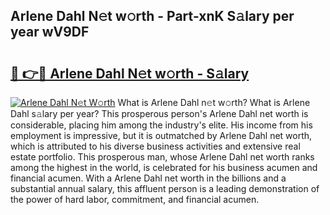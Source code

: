 ## Arlene Dahl N𝚎t w𝚘rth - Part-xnK S𝚊lary per year wV9DF

# <h2><a href="http://gc408jq.nevu.top/?p=Arlene+Dahl">🔗 👉🔴 Arlene Dahl N𝚎t w𝚘rth - S𝚊lary</a></h2>

[![Arlene Dahl N𝚎t W𝚘rth](https://i.imgur.com/Oavwk0R.jpeg)](http://gc408jq.nevu.top/?p=Arlene+Dahl)
What is Arlene Dahl n𝚎t w𝚘rth? What is Arlene Dahl s𝚊lary per year?
This prosperous person's Arlene Dahl net worth is considerable, placing him among the industry's elite. His income from his employment is impressive, but it is outmatched by Arlene Dahl net worth, which is attributed to his diverse business activities and extensive real estate portfolio. This prosperous man, whose Arlene Dahl net worth ranks among the highest in the world, is celebrated for his business acumen and financial acumen. With a Arlene Dahl net worth in the billions and a substantial annual salary, this affluent person is a leading demonstration of the power of hard labor, commitment, and financial acumen.
